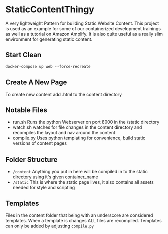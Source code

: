 # StaticContentThingy
A very lightweight Pattern for building Static Website Content. This project is used as an example for some of our containerized development trainings as well as a
tutorial on Amazon Amplify. It is also quite useful as a really slim environment for generating static content.

## Start Clean
`docker-compose up web --force-recreate`

## Create A New Page
To create new content add <filename>.html to the content directory

## Notable Files
* run.sh  Runs the python Webserver on port 8000 in the /static directory
* watch.sh watches for file changes in the content directory and recompiles the layout and nav around the content
* compile.py  Uses python templating for convenience, build static versions of content pages

## Folder Structure
* `/content` Anything you put in here will be compiled in to the static directory using it's given container_name
* `/static` This is where the static page lives, it also contains all assets needed for style and scripting

## Templates
Files in the content folder that being with an underscore are considered templates. When a template is changes ALL files are recompiled. Templates can only be
added by adjusting `compile.py`
